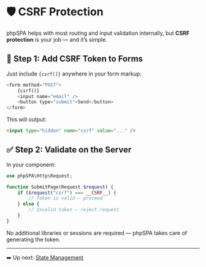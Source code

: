 # 🛡️ CSRF Protection

phpSPA helps with most routing and input validation internally, but **CSRF protection** is your job — and it’s simple.

## 🔐 Step 1: Add CSRF Token to Forms

Just include `{csrf()}` anywhere in your form markup:

```php
<form method="POST">
    {csrf()}
    <input name="email" />
    <button type="submit">Send</button>
</form>
```

This will output:

```html
<input type="hidden" name="csrf" value="..." />
```

## ✅ Step 2: Validate on the Server

In your component:

```php
use phpSPA\Http\Request;

function SubmitPage(Request $request) {
    if ($request("csrf") === __CSRF__) {
        // Token is valid — proceed
    } else {
        // Invalid token — reject request
    }
}
```

No additional libraries or sessions are required — phpSPA takes care of generating the token.

---

➡️ Up next: [State Management](./17-state-management.md)

